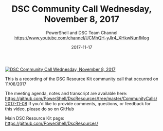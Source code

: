 ﻿---
title: DSC Community Call   Wednesday, November 8, 2017
date: 2017-11-17
tags: PowerShell, Microsoft, English, CommunityCall, PowerShell Team
author: PowerShell and DSC Team Channel https://www.youtube.com/channel/UCMhQH-yJlr4_XHkwNunfMog
---

[![DSC Community Call   Wednesday, November 8, 2017](https://i3.ytimg.com/vi/2_iyUo6bvvE/hqdefault.jpg "DSC Community Call   Wednesday, November 8, 2017")](https://www.youtube.com/watch?v=2_iyUo6bvvE)

This is a recording of the DSC Resource Kit community call that occurred on 11/08/2017

The meeting agenda, notes and transcript are available here: https://github.com/PowerShell/DscResources/tree/master/CommunityCalls/2017-11-08
If you'd like to provide comments, questions, or feedback for this video, please do so on GitHub

Main DSC Resource Kit page: https://github.com/PowerShell/DscResources/

